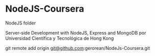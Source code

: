 # NodeJS-Coursera

NodeJS folder

Server-side Development with NodeJS, Express and MongoDB
por Universidad Científica y Tecnológica de Hong Kong

git remote add origin git@github.com:gerorean/NodeJs-Coursera.git
